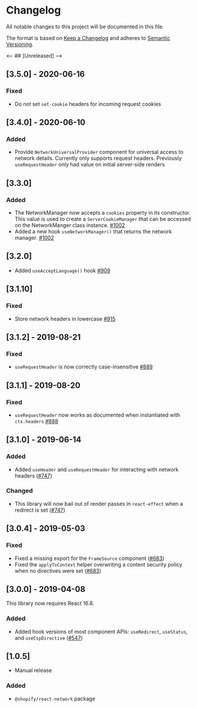 # Changelog

All notable changes to this project will be documented in this file.

The format is based on [Keep a Changelog](http://keepachangelog.com/en/1.0.0/)
and adheres to [Semantic Versioning](http://semver.org/spec/v2.0.0.html).

<-- ## [Unreleased] -->

## [3.5.0] - 2020-06-16

### Fixed

- Do not set `set-cookie` headers for incoming request cookies

## [3.4.0] - 2020-06-10

### Added

- Provide `NetworkUniversalProvider` component for universal access to network details. Currently only supports request headers. Previously `useRequestHeader` only had value on initial server-side renders

## [3.3.0]

### Added

- The NetworkManager now accepts a `cookies` property in its constructor. This value is used to create a `ServerCookieManager` that can be accessed on the NetworkManger class instance. [#1002](https://github.com/Shopify/quilt/pull/1002)
- Added a new hook `useNetworkManager()` that returns the network manager. [#1002](https://github.com/Shopify/quilt/pull/1002)

## [3.2.0]

- Added `useAcceptLanguage()` hook [#909](https://github.com/Shopify/quilt/pull/909)

## [3.1.10]

### Fixed

- Store network headers in lowercase [#915](https://github.com/Shopify/quilt/pull/915)

## [3.1.2] - 2019-08-21

### Fixed

- `useRequestHeader` is now correctly case-insensitive [#889](https://github.com/Shopify/quilt/pull/8889)

## [3.1.1] - 2019-08-20

### Fixed

- `useRequestHeader` now works as documented when instantiated with `ctx.headers` [#888](https://github.com/Shopify/quilt/pull/888)

## [3.1.0] - 2019-06-14

### Added

- Added `useHeader` and `useRequestHeader` for interacting with network headers ([#747](https://github.com/Shopify/quilt/pull/747))

### Changed

- This library will now bail out of render passes in `react-effect` when a redirect is set ([#747](https://github.com/Shopify/quilt/pull/747))

## [3.0.4] - 2019-05-03

### Fixed

- Fixed a missing export for the `FrameSource` component ([#683](https://github.com/Shopify/quilt/pull/683))
- Fixed the `applyToContext` helper overwriting a content security policy when no directives were set ([#683](https://github.com/Shopify/quilt/pull/683))

## [3.0.0] - 2019-04-08

This library now requires React 16.8.

### Added

- Added hook versions of most component APIs: `useRedirect`, `useStatus`, and `useCspDirective` ([#547](https://github.com/Shopify/quilt/pull/547))

## [1.0.5]

- Manual release

### Added

- `@shopify/react-network` package
